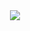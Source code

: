 <div id="header" align="center">
  <img src="https://media.giphy.com/media/Ou0AAOHJEM9Ms/giphy.gif"/>
</div>
